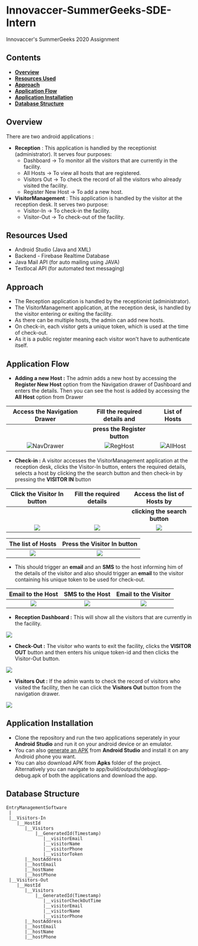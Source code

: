 # Innovaccer-SummerGeeks-SDE-Intern
Innovaccer's SummerGeeks 2020 Assignment

## Contents
* **[Overview](#overview)**    
* **[Resources Used](#resources-used)**    
* **[Approach](#approach)**    
* **[Application Flow](#application-flow)**    
* **[Application Installation](#application-installation)**    
* **[Database Structure](#database-structure)**   

## Overview
There are two android applications :
* **Reception** : This application is handled by the receptionist (administrator). It serves four purposes:     
    * Dashboard -> To monitor all the visitors that are currently in the facility.   
    * All Hosts -> To view all hosts that are registered.
    * Visitors Out -> To check the record of all the visitors who already visited the facility.
    * Register New Host -> To add a new host.
* **VisitorManagement** : This application is handled by the visitor at the reception desk. It serves two purpose:
    * Visitor-In -> To check-in the facility.
    * Visitor-Out -> To check-out of the facility.
    
## Resources Used
* Android Studio (Java and XML)
* Backend - Firebase Realtime Database
* Java Mail API (for auto mailing using JAVA)
* Textlocal API (for automated text messaging)

## Approach
* The Reception application is handled by the receptionist (administrator).
* The VisitorManagement application, at the reception desk, is handled by the visitor entering or exiting the facility.
* As there can be multiple hosts, the admin can add new hosts.
* On check-in, each visitor gets a unique token, which is used at the time of check-out.
* As it is a public register meaning each visitor won't have to authenticate itself.

## Application Flow

* **Adding a new Host :** The admin adds a new host by accessing the **Register New Host** option from the Navigation drawer of Dashboard and enters the details. Then you can see the host is added by accessing the **All Host** option from Drawer    

Access the Navigation Drawer     |  Fill the required details and  | List of Hosts
:-------------------------------------:|:---------------------------------:|:----------------------------------:
| |**press the Register button** | | 
 ![NavDrawer](Screenshots/Reception_Screenshots/Screenshot_navigationdrawer_reception.png)  |   ![RegHost](Screenshots/Reception_Screenshots/Screenshot_register_new_host.png) |  ![AllHost](Screenshots/Reception_Screenshots/Screenshot_AllHhost_Reception.png)
 
 * **Check-in :** A visitor accesses the VisitorManagement application at the reception desk, clicks the Visitor-In button, enters the required details, selects a host by clicking the the search button and then check-in by pressing the **VISITOR IN** button
 
 
 Click the Visitor In button     |  Fill the required details| Access the list of Hosts by 
 |:-------------------------------------:|:---------------------------------:|:----------------------------------:|
| | | **clicking the search button** |   
 |![](Screenshots/VisitorMangment_Screenshots/Screenshot_mainActivity_vstmnger.png)  |   ![](Screenshots/VisitorMangment_Screenshots/Screenshot_VisitorIn1.png) |  ![](Screenshots/VisitorMangment_Screenshots/Screenshot_VisitorIn2.png)|
 
The list of Hosts    | Press the Visitor In button | 
 |:-------------------------------------:|:---------------------------------:|
 | ![](Screenshots/VisitorMangment_Screenshots/Screenshot_20191128-191324_VisitorManagement.png)  |   ![](Screenshots/VisitorMangment_Screenshots/Screenshot_20191128-VisitorIn_filled.png) |
 
 * This should trigger an **email** and an **SMS** to the host informing him of the details of the visitor and also should trigger an **email** to the visitor containing his unique token to be used for check-out.
 
Email to the Host     |  SMS to the Host  | Email to the Visitor
:-------------------------------------:|:---------------------------------:|:----------------------------------:
 ![](Screenshots/VisitorMangment_Screenshots/Screenshot_sample_mail_toHost.png)  |   ![](Screenshots/VisitorMangment_Screenshots/Screenshot_sample_sms_toHost.png) |  ![](Screenshots/VisitorMangment_Screenshots/Screenshot_sample_mail_toVisitor.png)
 
 * **Reception Dashboard :** This will show all the visitors that are currently in the facility.  
     
 ![](Screenshots/Reception_Screenshots/Screenshot_Dashboard.png)
 
 * **Check-Out :** The visitor who wants to exit the facility, clicks the **VISITOR OUT** button and then enters his unique token-id and then clicks the Visitor-Out button.     
     
 ![](Screenshots/VisitorMangment_Screenshots/Screenshot_Visitor_Out.png)
 
 * **Visitors Out :** If the admin wants to check the record of visitors who visited the facility, then he can click the **Visitors Out** button from the navigation drawer.    
      
![](Screenshots/Reception_Screenshots/Screenshot_Reception_Visitor_Out.png)

 ## Application Installation
* Clone the repository and run the two applications seperately in your <b>Android Studio</b> and run it on your android device or an emulator.
* You can also [generate an APK](https://stackoverflow.com/questions/16709848/build-unsigned-apk-file-with-android-studio) from <b>Android Studio</b> and install it on any Android phone you want.
* You can also download APK from **Apks** folder of the project. Alternatively you can navigate to app/build/outputs/debug/app-debug.apk of both the applications and download the app.
    
## Database Structure
```
EntryManagementSoftware 
 |
 |__Visitors-In
    |__HostId
       |__Visitors
           |__GeneratedId(Timestamp)
              |__visitorEmail
              |__visitorName
              |__visitorPhone
              |__visitorToken
       |__hostAddress
       |__hostEmail
       |__hostName
       |__hostPhone
 |__Visitors-Out
    |__HostId
       |__Visitors
           |__GeneratedId(Timestamp)
              |__visitorCheckOutTime
              |__visitorEmail
              |__visitorName
              |__visitorPhone
       |__hostAddress
       |__hostEmail
       |__hostName
       |__hostPhone
 ```

 
